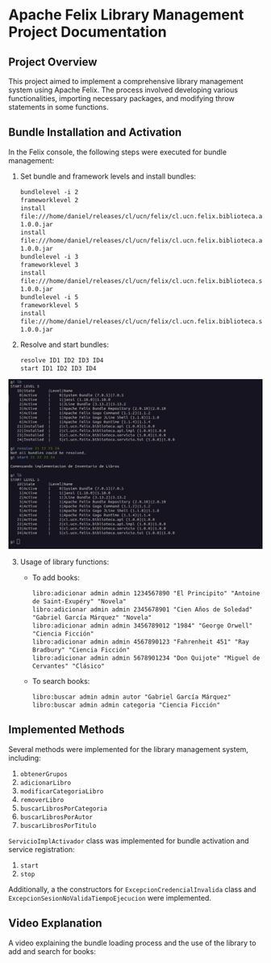 # Apache Felix Library Management Project Documentation

## Project Overview
This project aimed to implement a comprehensive library management system using Apache Felix. The process involved developing various functionalities, importing necessary packages, and modifying throw statements in some functions.

## Bundle Installation and Activation
In the Felix console, the following steps were executed for bundle management:

1. Set bundle and framework levels and install bundles:
   ```
   bundlelevel -i 2
   frameworklevel 2
   install file:///home/daniel/releases/cl/ucn/felix/cl.ucn.felix.biblioteca.api/1.0.0/cl.ucn.felix.biblioteca.api-1.0.0.jar    
   install file:///home/daniel/releases/cl/ucn/felix/cl.ucn.felix.biblioteca.api.impl/1.0.0/cl.ucn.felix.biblioteca.api.impl-1.0.0.jar 
   bundlelevel -i 3
   frameworklevel 3
   install file:///home/daniel/releases/cl/ucn/felix/cl.ucn.felix.biblioteca.servicio/1.0.0/cl.ucn.felix.biblioteca.servicio-1.0.0.jar  
   bundlelevel -i 5
   frameworklevel 5
   install file:///home/daniel/releases/cl/ucn/felix/cl.ucn.felix.biblioteca.servicio.tui/1.0.0/cl.ucn.felix.biblioteca.servicio.tui-1.0.0.jar    
   ```

2. Resolve and start bundles:
   ```
   resolve ID1 ID2 ID3 ID4
   start ID1 ID2 ID3 ID4
   ```
![Descripción de la imagen](lb.png)

   
3. Usage of library functions:
   - To add books:
     ```
     libro:adicionar admin admin 1234567890 "El Principito" "Antoine de Saint-Exupéry" "Novela"
     libro:adicionar admin admin 2345678901 "Cien Años de Soledad" "Gabriel García Márquez" "Novela"
     libro:adicionar admin admin 3456789012 "1984" "George Orwell" "Ciencia Ficción"
     libro:adicionar admin admin 4567890123 "Fahrenheit 451" "Ray Bradbury" "Ciencia Ficción"
     libro:adicionar admin admin 5678901234 "Don Quijote" "Miguel de Cervantes" "Clásico"
     ```

   - To search books:
     ```
     libro:buscar admin admin autor "Gabriel García Márquez"
     libro:buscar admin admin categoria "Ciencia Ficción"
     ```

## Implemented Methods
Several methods were implemented for the library management system, including:

1. `obtenerGrupos`
2. `adicionarLibro`
3. `modificarCategoriaLibro`
4. `removerLibro`
5. `buscarLibrosPorCategoria`
6. `buscarLibrosPorAutor`
7. `buscarLibrosPorTitulo`

`ServicioImplActivador` class was implemented for bundle activation and service registration:

1. `start`
2. `stop`

Additionally, a the constructors for `ExcepcionCredencialInvalida` class and `ExcepcionSesionNoValidaTiempoEjecucion` were implemented.

## Video Explanation
A video explaining the bundle loading process and the use of the library to add and search for books:


